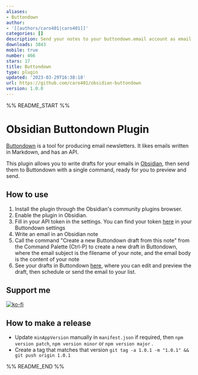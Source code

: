 ```yaml
---
aliases:
- Buttondown
author:
- '[[authors/caro401|caro401]]'
categories: []
description: Send your notes to your buttondown.email account as email drafts.
downloads: 3843
mobile: true
number: 466
stars: 17
title: Buttondown
type: plugin
updated: '2023-03-29T16:38:18'
url: https://github.com/caro401/obsidian-buttondown
version: 1.0.0
---
```


%% README_START %%

# Obsidian Buttondown Plugin

[Buttondown](https://buttondown.email) is a tool for producing email newsletters. It likes emails written in Markdown, and has an API.

This plugin allows you to write drafts for your emails in [Obsidian](https://obsidian.md), then send them to Buttondown with a single command, ready for you to preview and send.

## How to use

1. Install the plugin through the Obsidian's community plugins browser.
2. Enable the plugin in Obsidian.
3. Fill in your API token in the settings. You can find your token [here](https://buttondown.email/settings/programming) in your Buttondown settings
4. Write an email in an Obsidian note
5. Call the command "Create a new Buttondown draft from this note" from the Command Palette (Ctrl-P) to create a new draft in Buttondown, where the email subject is the filename of your note, and the email body is the content of your note
6. See your drafts in Buttondown [here](https://buttondown.email/emails/drafts), where you can edit and preview the draft, then schedule or send the email to your list.

## Support me

[![ko-fi](https://ko-fi.com/img/githubbutton_sm.svg)](https://ko-fi.com/U6U7BUEZ6)


## How to make a release

- Update `minAppVersion` manually in `manifest.json` if required, then `npm version patch`, `npm version minor` or `npm version major` .
- Create a tag that matches that version `git tag -a 1.0.1 -m "1.0.1" && git push origin 1.0.1`


%% README_END %%